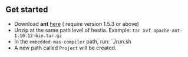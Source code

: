 ## Get started
- Download **ant** [here](https://ant.apache.org/) ( require version 1.5.3 or above)
- Unzip at the same path level of hestia. Example: `tar xvf apache-ant-1.10.12-bin.tar.gz`
- In the `embedded-mas-compiler` path, run: `./run.sh
- A new path called `Project` will be created.

